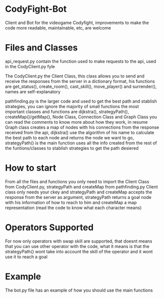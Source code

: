 # CodyFight-Bot
Client and Bot for the videogame Codyfight, improvements to make the code more readable, maintainable, etc, are welcome

# Files and Classes
api_request.py contain the function used to make requests to the api, used in the CodyClient.py fyle

The CodyClient.py the Client Class, this class allows you to send and receive the responses from the server
in a dictionary format, his functions are get_status(), create_room(), cast_skill(), move_player() and surrender(), names are self-explanatory 

pathfinding.py is the larger code and used to get the best path and stablish strategies, you can ignore the majority of small functions
the most important classes and functions are dijkstra(), strategyPath(), createMap()/getMap(), Node Class, Connection Class and Graph Class
you can read the comments to know more about how they work, in resume Graph class creates a map of nodes with his connections from the response received from the api, dijkstra() use the algorithm of his name to calculate the best path to each node and returns the node we want to go, strategyPath() is the main function uses all the info created from the rest of the funtions/classes to stablish strategies to get the path desiered

# How to start
From all the files and functions you only need to import the Client Class from CodyClient.py, strategyPath and createMap from pathfinding.py
Client class only needs your ckey and strategyPath and createMap accepts the response from the server as argument, strategyPath returns a goal node with his information of how to reach to him and createMap a map representation (read the code to know what each character means)

# Operators Supported
For now only operators with swap skill are supported, that doesnt means that you can use other operator with the code, what it means is that the strategyPath() wont take into account the skill of the operator and it wont use it to reach a goal

# Example
The bot.py file has an example of how you should use the main functions
